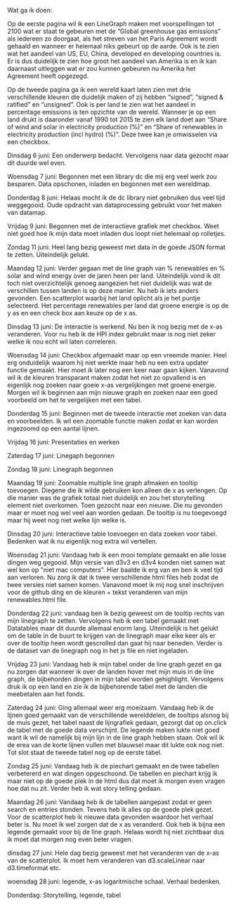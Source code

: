 
Wat ga ik doen:

Op de eerste pagina wil ik een LineGraph maken met voorspellingen tot 2100 wat er staat te gebeuren met de “Global greenhouse gas emissions” als iedereen zo doorgaat, als het streven van het Paris Agreement wordt gehaald en wanneer er helemaal niks gebeurt op de aarde. Ook is te zien wat het aandeel van US, EU, China, developed en developing countries is. Er is dus duidelijk te zien hoe groot het aandeel van Amerika is en ik kan daarnaast uitleggen wat er zou kunnen gebeuren nu Amerika het Agreement heeft opgezegd.

Op de tweede pagina ga ik een wereld kaart laten zien met drie verschillende kleuren die duidelijk maken of zij hebben “signed”, “signed & ratified” en “unsigned”. Ook is per land te zien wat het aandeel in percentage emissions is ten opzichte van de wereld. Wanneer je op een land drukt is daaronder vanaf 1990 tot 2015 te zien elk land doet aan “Share of wind and solar in electricity production (%)” en “Share of renewables in electricity production (incl hydro) (%)”. Deze twee kan je omwisselen via een checkbox.

Dinsdag 6 juni: Een onderwerp bedacht. Vervolgens naar data gezocht maar dit duurde wel even.

Woensdag 7 juni: Begonnen met een library dc die mij erg veel werk zou besparen. Data opschonen, inladen en begonnen met een wereldmap.

Donderdag 8 juni: Helaas mocht ik de dc library niet gebruiken dus veel tijd weggegooid. Oude opdracht van dataprocessing gebruikt voor het maken van datamap.

Vrijdag 9 juni: Begonnen met de interactieve grafiek met checkbox. Weet niet goed hoe ik mijn data moet inladen dus loopt niet helemaal op rolletjes.

Zondag 11 juni: Heel lang bezig geweest met data in de goede JSON format te zetten. Uiteindelijk gelukt.

Maandag 12 juni: Verder gegaan met de line graph van % renewables en % solar and wind energy over de jaren heen per land. Uiteindelijk vond ik dit toch niet overzichtelijk genoeg aangezien het niet duidelijk was wat de verschillen tussen landen is op deze manier. Nu heb ik iets anders gevonden. Een scatterplot waarbij het land oplicht als je het puntje selecteerd. Het percentage renewables per land dat groene energie is op de y as en een check box aan keuze op de x as.

Dinsdag 13 juni: De interactie is werkend. Nu ben ik nog bezig met de x-as veranderen. Voor nu heb ik de HPI index gebruikt maar is nog niet zeker welke ik nou echt wil laten  correleren.

Woensdag 14 juni: Checkbox afgemaakt maar op een vreemde manier. Heel erg onduidelijk waarom hij niet werkte maar heb nu een extra updater functie gemaakt. Hier moet ik later nog een keer naar gaan kijken. Vanavond wil ik de kleuren transparant maken zodat het niet zo opvallend is en eigenlijk nog zoeken naar goeie x-as vergelijkingen met groene energie. Morgen wil ik beginnen aan mijn nieuwe graph en zoeken naar een goed voorbeeld om het te vergelijken met een tabel.

Donderdag 15 juni: Beginnen met de tweede interactie met zoeken van data en voorbeelden. Ik wil een zoomable functie maken zodat er kan worden ingezoomd op een aantal lijnen.

Vrijdag 16 juni: Presentaties en werken 

Zaterdag 17 juni: Linegaph begonnen

Zondag 18 juni: Linegraph begonnen

Maandag 19 juni: Zoomable multiple line graph afmaken en tooltip toevoegen. Diegene die ik wilde gebruiken kon alleen de x as verlengen. Op die manier was de grafiek totaal niet duidelijk en zou het storytelling element niet overkomen. Toen gezocht naar een nieuwe. Die nu gevonden maar er moet nog wel veel aan worden gedaan. De tooltip is nu toegevoegd maar hij weet nog niet welke lijn welke is.

Dinsdag 20 juni: Interactieve table toevoegen en data zoeken voor tabel. Bedenken wat ik nu eigenlijk nog extra wil vertellen.

Woensdag 21 juni: Vandaag heb ik een mooi template gemaakt en alle losse dingen weg gegooid. Mijn versie van d3v3 en d3v4 konden niet samen wat wel kon op "niet mac computers". Hier baalde ik erg van en ben ik veel tijd aan verloren. Nu zorg ik dat ik twee verschillende html files heb zodat de twee versies niet samen komen. Vanavond moet ik mij nog snel inschrijven voor de github ding en de kleuren + tekst veranderen van mijn renewables.html file. 

Donderdag 22 juni: vandaag ben ik bezig geweest om de tooltip rechts van mijn linegraph te zetten. Vervolgens heb ik een tabel gemaakt met Datatables maar dit duurde allemaal enorm lang. Uiteindelijk is het gelukt om de table in de buurt te krijgen van de linegraph maar elke keer als er over de tooltip heen wordt gescrolled dan gaat hij naar beneden. Verder is de dataset van de linegraph nog in het js file en niet ingeladen. 

Vrijdag 23 juni: Vandaag heb ik mijn tabel onder de line graph gezet en ga nu zorgen dat wanneer ik over de landen hover met mijn muis in de line graph, de bijbehorden dingen in mijn tabel worden gehighlight. Vervolgens druk ik op een land en zie ik de bijbehorende tabel met de landen die meebetalen aan het fonds.

Zaterdag 24 juni: Ging allemaal weer erg moeizaam. Vandaag heb ik de lijnen goed gemaakt van de verschillende werelddelen, de tooltips alsnog bij de muis gezet, het tabel naast de lijngrafiek gedaan, gezorgt dat op on.click de tabel met de goede data verschijnt. De legende maken lukte niet goed want ik wil de namelijk bij mijn lijn in de line graph hebben staan. Ook wil ik de erea van de korte lijnen vullen met blauwsel maar dit lukte ook nog niet. Tot slot staat de tweede tabel nog op de eerste tabel.

Zondag 25 juni: Vandaag heb ik de piechart gemaakt en de twee tabellen verbetererd en wat dingen opgeschoond. De tabellen en piechart krijg ik maar niet op de goede plek in de html dus dat moet ik morgen even vragen hoe dat nu zit. Verder heb ik wat story telling gedaan.

Maandag 26 juni: Vandaag heb ik de tabellen aangepast zodat er geen search en entries stonden. Tevens heb ik alles op de goede plek gezet. Voor de scatterplot heb ik nieuwe data gevonden waardoor het verhaal beter is. Nu moet ik wel zorgen dat de x as veranderd. Ook heb ik bijna een legende gemaakt voor bij de line graph. Helaas wordt hij niet zichtbaar dus ik moet dat morgen nog even beter vragen.

dinsdag 27 juni: Hele dag bezig geweest met het veranderen van de x-as van de scatterplot. Ik moet hem veranderen van d3.scaleLinear naar d3.timeformat etc. 

woensdag 28 juni: legende, x-as logaritmische schaal. Verhaal bedenken.

Donderdag: Storytelling, legende, tabel












